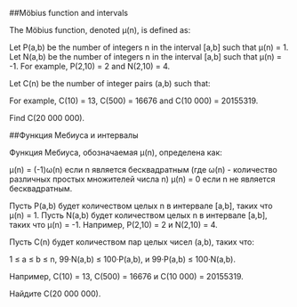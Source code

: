 ##Möbius function and intervals


The Möbius function, denoted μ(n), is defined as:


Let P(a,b) be the number of integers n in the interval [a,b] such that μ(n) = 1.
Let N(a,b) be the number of integers n in the interval [a,b] such that μ(n) = -1.
For example, P(2,10) = 2 and N(2,10) = 4.


Let C(n) be the number of integer pairs (a,b) such that:


For example, C(10) = 13, C(500) = 16676 and C(10 000) = 20155319.


Find C(20 000 000).

##Функция Мебиуса и интервалы


Функция Мебиуса, обозначаемая μ(n), определена как:

μ(n) = (-1)ω(n) если n является бесквадратным (где ω(n) - количество различных простых множителей числа n)
μ(n) = 0 если n не является бесквадратным.



Пусть P(a,b) будет количеством целых n в интервале [a,b], таких что μ(n) = 1.
Пусть N(a,b) будет количеством целых n в интервале [a,b], таких что μ(n) = -1.
Например, P(2,10) = 2 и N(2,10) = 4.


Пусть C(n) будет количеством пар целых чисел (a,b), таких что:

 1 ≤ a ≤ b ≤ n,
 99·N(a,b) ≤ 100·P(a,b), и
 99·P(a,b) ≤ 100·N(a,b).



Например, C(10) = 13, C(500) = 16676 и C(10 000) = 20155319.


Найдите C(20 000 000).

